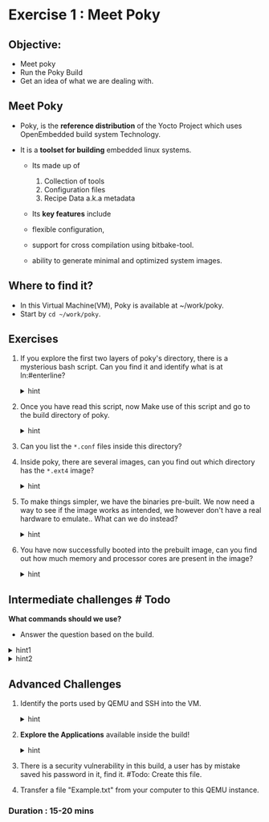 # Exercise 1 : Meet Poky

## Objective:
- Meet poky
- Run the Poky Build
- Get an idea of what we are dealing with.

## Meet Poky

- Poky, is the **reference distribution** of the Yocto Project which uses OpenEmbedded build system Technology. 

- It is a **toolset for building** embedded linux systems.


    - Its made up of
        1. Collection of tools 
        1. Configuration files
        1. Recipe Data a.k.a metadata
        
    
    - Its **key features** include 
    - flexible configuration,
    - support for cross compilation using bitbake-tool.
    - ability to generate minimal and optimized system images.


## Where to find it?
- In this Virtual Machine(VM), Poky is available at ~/work/poky. 
- Start by `cd ~/work/poky`.


## Exercises
1. If you explore the first two layers of poky's directory, there is a mysterious bash script.
Can you find it and identify what is at ln:#enterline?
    <details>
    <summary>hint</summary>
    You can use the -L option in ls, to specify how many layers you want to see.
    </details>


1. Once you have read this script, now Make use of this script and go to the build directory of poky. 
    <details>
    <summary>hint</summary>
    You can use find . -name "*.conf" to find all the conf files inside a specific directory
    </details>


1. Can you list the `*.conf` files inside this directory?


1. Inside poky, there are several images, can you find out which directory has the `*.ext4` image?
    <details>
    <summary>hint</summary>
    You can use find . -name "*.ext4" to find the file, from which you can infer the directory.
    </details>


1. To make things simpler, we have the binaries pre-built. We now need a way to see if the image works as intended, we however don't have a real hardware to emulate.. What can we do instead?
    <details>
    <summary>hint</summary>

    - Consider using QEMU to Run the images.
    - You can use the command `runqemu --nographic` to get started.

    </details>

1. You have now successfully booted into the prebuilt image, can you find out how much memory and processor cores are present in the image?
    <details>
    <summary>hint</summary>

    - Use the command `free -g` to find the memory
    - Use the command `nproc` to find the processors

    </details>




## Intermediate challenges # Todo
**What commands should we use?**

- Answer the question based on the build.

<details>
<summary>hint1</summary>
QEMU slide.
</details>

<details>
<summary>hint2</summary>
runqemu
</details>


## Advanced Challenges

1. Identify the ports used by QEMU and SSH into the VM.

    <details>
    <summary>hint</summary>
    
    Option 1:
    ` ps aux | grep qemu`

    Option 2: 
    `netstat -tuln | grep qemu`


    </details>


1. **Explore the Applications** available inside the build!
    <details>
    <summary>hint</summary>

    check the `usr/bin` and `/usr/sbin` folders
    
    </details>
1. There is a security vulnerability in this build, a user has by mistake saved his password in it, find it. 
#Todo: Create this file.
    
1. Transfer a file "Example.txt" from your computer to this QEMU instance.




### Duration : 15-20 mins

